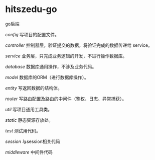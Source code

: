 # hitszedu-go
go后端

*config*
写项目的配置文件。

*controller*
控制器层，验证提交的数据，将验证完成的数据传递给 service。

*service*
业务层，只完成业务逻辑的开发，不进行操作数据库。

*database*
数据库通用操作，不涉及业务代码。

*model*
数据库的ORM（进行数据库操作）。

*entity*
写返回数据的结构体。

*router*
写路由配置及路由的中间件（鉴权、日志、异常捕获）。

*util*
写项目通用工具类。

*static*
静态资源存放处。

*test*
测试用代码。

*session*
与session相关代码

*middleware*
中间件代码
